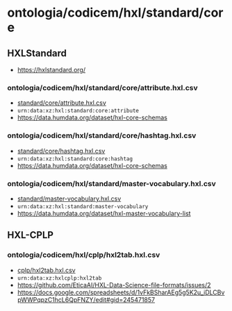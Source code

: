 # ontologia/codicem/hxl/standard/core

## HXLStandard
- https://hxlstandard.org/

### ontologia/codicem/hxl/standard/core/attribute.hxl.csv
- [standard/core/attribute.hxl.csv](standard/core/attribute.hxl.csv)
- `urn:data:xz:hxl:standard:core:attribute`
- https://data.humdata.org/dataset/hxl-core-schemas

### ontologia/codicem/hxl/standard/core/hashtag.hxl.csv
- [standard/core/hashtag.hxl.csv](standard/core/hashtag.hxl.csv)
- `urn:data:xz:hxl:standard:core:hashtag`
- https://data.humdata.org/dataset/hxl-core-schemas

### ontologia/codicem/hxl/standard/master-vocabulary.hxl.csv
- [standard/master-vocabulary.hxl.csv](standard/master-vocabulary.hxl.csv)
- `urn:data:xz:hxl:standard:master-vocabulary`
- https://data.humdata.org/dataset/hxl-master-vocabulary-list

## HXL-CPLP

### ontologia/codicem/hxl/cplp/hxl2tab.hxl.csv
- [cplp/hxl2tab.hxl.csv](cplp/hxl2tab.hxl.csv)
- `urn:data:xz:hxlcplp:hxl2tab`
- https://github.com/EticaAI/HXL-Data-Science-file-formats/issues/2
- https://docs.google.com/spreadsheets/d/1vFkBSharAEg5g5K2u_iDLCBvpWWPqpzC1hcL6QpFNZY/edit#gid=245471857

<!--
## binarium.hxl.csv
- [binarium.hxl.csv](binarium.hxl.csv)
- `urn:data:xz:eticaai:ontologia:codicem:sexum:binarium`
- https://github.com/HXL-CPLP/forum/issues/50
- https://en.wikipedia.org/wiki/ISO/IEC_5218

## non-binarium.hxl.csv
- [non-binarium.hxl.csv](non-binarium.hxl.csv)
- `urn:data:xz:eticaai:ontologia:codicem:sexum:non-binarium`
- https://github.com/HXL-CPLP/forum/issues/50
- https://en.wikipedia.org/wiki/ISO/IEC_5218
- https://confluence.hl7.org/display/VOC/Gender+Coding+with+International+Data+Exchange+Standards

## hl7.hxl.csv
- [hl7.hxl.csv](hl7.hxl.csv)
- `urn:data:xz:eticaai:ontologia:codicem:sexum:hl7`
- https://github.com/HXL-CPLP/forum/issues/50
- https://en.wikipedia.org/wiki/ISO/IEC_5218
- https://confluence.hl7.org/display/VOC/Gender+Coding+with+International+Data+Exchange+Standards
-->